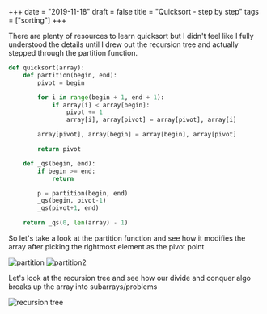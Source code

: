 +++
date = "2019-11-18"
draft = false
title = "Quicksort - step by step"
tags = ["sorting"]
+++


There are plenty of resources to learn quicksort but I didn't feel like I fully understood the details until I drew out the recursion tree and actually stepped through the partition function. 

```python
def quicksort(array):
    def partition(begin, end):
        pivot = begin

        for i in range(begin + 1, end + 1):
            if array[i] < array[begin]:
                pivot += 1
                array[i], array[pivot] = array[pivot], array[i]

        array[pivot], array[begin] = array[begin], array[pivot]

        return pivot

    def _qs(begin, end):
        if begin >= end:
            return

        p = partition(begin, end)
        _qs(begin, pivot-1)
        _qs(pivot+1, end)

    return _qs(0, len(array) - 1)
```

So let's take a look at the partition function and see how it modifies the array after picking the rightmost element as the pivot point

![partition](/images/p25/partition.png)
![partition2](/images/p25/partition2.png)

Let's look at the recursion tree and see how our divide and conquer algo breaks up the array into subarrays/problems

![recursion tree](/images/p25/tree.png)
